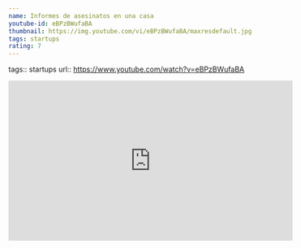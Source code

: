 ```yaml
---
name: Informes de asesinatos en una casa
youtube-id: eBPzBWufaBA
thumbnail: https://img.youtube.com/vi/eBPzBWufaBA/maxresdefault.jpg
tags: startups
rating: 7
---
```

tags:: startups
url:: https://www.youtube.com/watch?v=eBPzBWufaBA

<iframe width='560' height='315' src='https://www.youtube.com/embed/eBPzBWufaBA' title='YouTube video player' frameborder='0' allow='accelerometer; autoplay; clipboard-write; encrypted-media; gyroscope; picture-in-picture; web-share' allowfullscreen></iframe>


